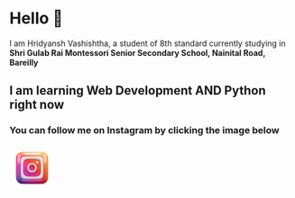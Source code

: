 <h1>Hello 👋</h1>
<p>I am Hridyansh Vashishtha, a student of 8th standard currently studying in <b>Shri Gulab Rai Montessori Senior Secondary School, Nainital Road, Bareilly</b></p>
<h2>I am learning Web Development AND Python right now</h2>
<h3>You can follow me on Instagram by clicking the image below</h3>
<a href="https://www.instagram.com/hridyansh_vashishtha/"><img src="instagram.png" height=80px width=80px></a>
